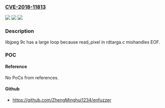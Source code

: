 ### [CVE-2018-11813](https://cve.mitre.org/cgi-bin/cvename.cgi?name=CVE-2018-11813)
![](https://img.shields.io/static/v1?label=Product&message=n%2Fa&color=blue)
![](https://img.shields.io/static/v1?label=Version&message=n%2Fa&color=blue)
![](https://img.shields.io/static/v1?label=Vulnerability&message=n%2Fa&color=brighgreen)

### Description

libjpeg 9c has a large loop because read_pixel in rdtarga.c mishandles EOF.

### POC

#### Reference
No PoCs from references.

#### Github
- https://github.com/ZhengMinghui1234/enfuzzer

